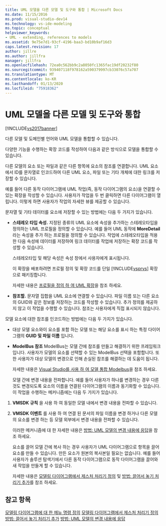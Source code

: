 ```yaml
---
title: UML 모델을 다른 모델 및 도구와 통합 | Microsoft Docs
ms.date: 11/15/2016
ms.prod: visual-studio-dev14
ms.technology: vs-ide-modeling
ms.topic: conceptual
helpviewer_keywords:
- UML - extending, references to models
ms.assetid: 9e75e7d1-93cf-4196-baa3-bd10b9af16d3
caps.latest.revision: 17
author: jillre
ms.author: jillfra
manager: jillfra
ms.openlocfilehash: 72ea0c562bb9c2a8050fc1365fac19df20232f80
ms.sourcegitcommit: 939407118f978162a590379997cb33076c57a707
ms.translationtype: MT
ms.contentlocale: ko-KR
ms.lasthandoff: 01/13/2020
ms.locfileid: "75918362"
---
```

# <a name="integrate-uml-models-with-other-models-and-tools"></a>UML 모델을 다른 모델 및 도구와 통합
[!INCLUDE[vs2017banner](../includes/vs2017banner.md)]

다른 모델 및 도메인별 언어와 UML 모델을 통합할 수 있습니다.

 다양한 기능을 수행하는 확장 코드를 작성하여 다음과 같은 방식으로 모델을 통합할 수 있습니다.

 다른 모델의 요소 또는 파일과 같은 다른 항목에 요소의 참조를 연결합니다.
UML 요소에서 ID를 문자열로 인코드하여 다른 UML 요소, 파일 또는 기타 개체에 대한 링크를 저장할 수 있습니다.

 예를 들어 다른 동작 다이어그램에 UML 작업(즉, 동작 다이어그램의 요소)을 연결할 수 있는 확장을 작성할 수 있습니다. 사용자가 작업을 두 번 클릭하면 다른 다이어그램이 열립니다. 이렇게 하면 사용자가 작업의 자세한 뷰를 제공할 수 있습니다.

 문자열 및 기타 데이터를 요소에 저장할 수 있는 방법에는 다음 두 가지가 있습니다.

- **스테레오 타입 속성.** 지정된 종류의 UML 요소에 속성을 추가하는 스테레오타입을 정의하는 UML 프로필을 정의할 수 있습니다. 예를 들어 UML 동작에 **MoreDetail** 라는 속성을 추가 하는 프로필을 정의할 수 있습니다. 작업에 스테레오타입을 적용한 다음 속성에 데이터를 저장하여 링크 데이터를 작업에 저장하는 확장 코드를 작성할 수 있습니다.

   스테레오타입 및 해당 속성은 속성 창에서 사용자에게 표시됩니다.

   이 확장을 배포하려면 프로필 정의 및 확장 코드를 단일 [!INCLUDE[vsprvs](../includes/vsprvs-md.md)] 확장으로 패키징합니다.

   자세한 내용은 [프로필을 정의 하 여 UML 확장](../modeling/define-a-profile-to-extend-uml.md)을 참조 하세요.

- **참조할.** 문자열 집합을 UML 요소에 연결할 수 있습니다. 파일 이름 또는 다른 요소의 GUID와 같은 정보를 저장하는 코드를 작성할 수 있습니다. 추가 정의를 제공하지 않고 이 작업을 수행할 수 있습니다. 참조는 사용자에게 직접 표시되지 않습니다.

모델 요소에 대한 참조를 인코드하는 방법에는 다음 두 가지가 있습니다.

- 대상 모델 요소와이 요소를 포함 하는 모델 또는 해당 요소를 표시 하는 특정 다이어그램의 **GUID 및 파일 이름** 입니다.

- **ModelBus 참조** ModelBus는 모델 간에 참조를 만들고 해결하기 위한 프레임워크입니다. 사용자가 모델의 요소를 선택할 수 있는 ModelBus 선택을 포함합니다. 또한 사용자가 대상 모델의 변경으로 인해 손실된 참조를 해결하는 데 도움이 됩니다.

   자세한 내용은 [Visual Studio를 사용 하 여 모델 통합 Modelbus](../modeling/integrating-models-by-using-visual-studio-modelbus.md)을 참조 하세요.

  모델 간에 변경 내용을 전파합니다.
  예를 들어 사용자가 하나를 변경하는 경우 다른 것도 변경되도록 요소의 이름을 연결된 다이어그램의 이름과 동기화할 수 있습니다. 이 작업을 수행하는 메커니즘에는 다음 두 가지가 있습니다.

1. **VMSDK 규칙** 을 사용 하 여 동일한 모델 내에서 변경 내용을 전파할 수 있습니다.

2. **VMSDK 이벤트** 를 사용 하 여 연결 된 문서의 파일 이름을 변경 하거나 다른 모델의 요소를 변경 하는 등 모델 외부에서 변경 내용을 전파할 수 있습니다.

   이러한 메커니즘에 대 한 자세한 내용은 [방법: UML 모델의 변경 내용에 응답](../misc/how-to-respond-to-changes-in-a-uml-model.md)을 참조 하세요.

   요소를 끌어 모델 간에 복사 하는 경우 사용자가 UML 다이어그램으로 항목을 끌어 요소를 만들 수 있습니다. 만든 요소가 원본의 복사본일 필요는 없습니다. 예를 들어 사용자가 솔루션 탐색기에서 다른 동작 다이어그램으로 동작 다이어그램을 끌어와 새 작업을 만들게 할 수 있습니다.

   자세한 내용은 [모델링 다이어그램에서 제스처 처리기 정의](../modeling/define-a-gesture-handler-on-a-modeling-diagram.md) 및 [방법: 끌어서 놓기 처리기 추가](../modeling/how-to-add-a-drag-and-drop-handler.md)를 참조 하세요.

## <a name="see-also"></a>참고 항목
 [모델링 다이어그램에 대 한 메뉴 명령 정의](../modeling/define-a-menu-command-on-a-modeling-diagram.md) [모델링 다이어그램에서 제스처 처리기 정의](../modeling/define-a-gesture-handler-on-a-modeling-diagram.md) [방법: 끌어서 놓기 처리기 추가](../modeling/how-to-add-a-drag-and-drop-handler.md) [방법: UML 모델의 변경 내용에 응답](../misc/how-to-respond-to-changes-in-a-uml-model.md)
